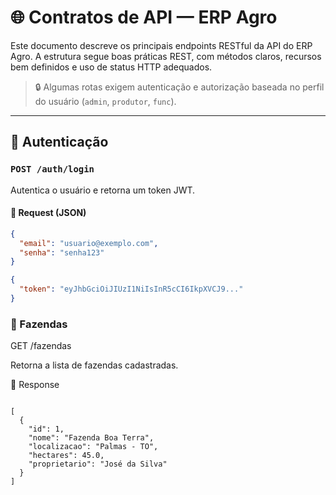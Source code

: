 # 🌐 Contratos de API — ERP Agro

Este documento descreve os principais endpoints RESTful da API do ERP Agro. A estrutura segue boas práticas REST, com métodos claros, recursos bem definidos e uso de status HTTP adequados.

> 🔒 Algumas rotas exigem autenticação e autorização baseada no perfil do usuário (`admin`, `produtor`, `func`).

---

## 🔐 Autenticação

### `POST /auth/login`

Autentica o usuário e retorna um token JWT.

#### 🔸 Request (JSON)

```json
{
  "email": "usuario@exemplo.com",
  "senha": "senha123"
}

{
  "token": "eyJhbGciOiJIUzI1NiIsInR5cCI6IkpXVCJ9..."
}
```

### 🏡 Fazendas
GET /fazendas

Retorna a lista de fazendas cadastradas.

🔸 Response

```

[
  {
    "id": 1,
    "nome": "Fazenda Boa Terra",
    "localizacao": "Palmas - TO",
    "hectares": 45.0,
    "proprietario": "José da Silva"
  }
]

```
